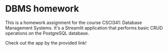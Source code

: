 # DBMS homework

This is a homework assignment for the course CSCI341: Database Management Systems. It's a Streamlit application that performs basic CRUD operations on the PostgreSQL database.

Check out the app by the provided link!